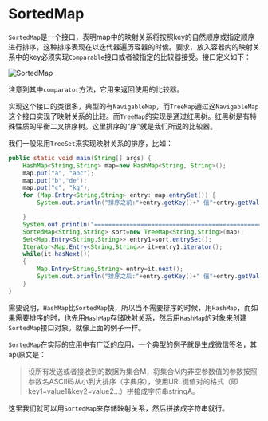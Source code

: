 # SortedMap

`SortedMap`是一个接口，表明map中的映射关系将按照key的自然顺序或指定顺序进行排序，这种排序表现在以迭代器遍历容器的时候。要求，放入容器内的映射关系中的key必须实现`Comparable`接口或者被指定的比较器接受。接口定义如下：

![SortedMap](http://ovn0i3kdg.bkt.clouddn.com/SortedMap.png)

注意到其中`comparator`方法，它用来返回使用的比较器。


实现这个接口的类很多，典型的有`NavigableMap`，而`TreeMap`通过这`NavigableMap`这个接口实现了映射关系的比较。而`TreeMap`的实现是通过红黑树。红黑树是有特殊性质的平衡二叉排序树。这里排序的“序”就是我们所说的比较器。

我们一般采用`TreeSet`来实现映射关系的排序，比如：
```java
public static void main(String[] args) {
    HashMap<String,String> map=new HashMap<String, String>();
    map.put("a", "abc");
    map.put("b","de");
    map.put("c", "kg");
    for (Map.Entry<String,String> entry: map.entrySet()) {
        System.out.println("排序之前:"+entry.getKey()+" 值"+entry.getValue());

    }
    System.out.println("======================================================");
    SortedMap<String,String> sort=new TreeMap<String,String>(map);
    Set<Map.Entry<String,String>> entry1=sort.entrySet();
    Iterator<Map.Entry<String,String>> it=entry1.iterator();
    while(it.hasNext())
    {
        Map.Entry<String,String> entry=it.next();
        System.out.println("排序之后:"+entry.getKey()+" 值"+entry.getValue());
    }
}
```
需要说明，`HashMap`比`SortedMap`快，所以当不需要排序的时候，用`HashMap`，而如果需要排序的时，也先用`HashMap`存储映射关系，然后用`HashMap`的对象来创建`SortedMap`接口对象。就像上面的例子一样。

`SortedMap`在实际的应用中有广泛的应用，一个典型的例子就是生成微信签名，其api原文是：

> 设所有发送或者接收到的数据为集合M，将集合M内非空参数值的参数按照参数名ASCII码从小到大排序（字典序），使用URL键值对的格式（即key1=value1&key2=value2…）拼接成字符串stringA。

这里我们就可以用`SortedMap`来存储映射关系，然后拼接成字符串就行。
